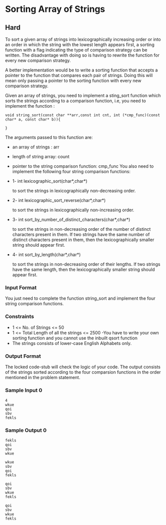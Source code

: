 # Sorting Array of Strings
## Hard

To sort a given array of strings into lexicographically increasing order or into an order in which the string with the lowest length appears first, a sorting function with a flag indicating the type of comparison strategy can be written. The disadvantage with doing so is having to rewrite the function for every new comparison strategy.

A better implementation would be to write a sorting function that accepts a pointer to the function that compares each pair of strings. Doing this will mean only passing a pointer to the sorting function with every new comparison strategy.

Given an array of strings, you need to implement a sting_sort function which sorts the strings according to a comparison function, i.e, you need to implement the function :
```
void string_sort(const char **arr,const int cnt, int (*cmp_func)(const char* a, const char* b)){
    
}
```
The arguments passed to this function are:

- an array of strings : arr 
- length of string array: count
- pointer to the string comparison function: cmp_func
You also need to implement the following four string comparison functions: 
- 1- int lexicographic_sort(char*,char*)
 
     to sort the strings in lexicographically non-decreasing order.
- 2- int lexicographic_sort_reverse(char*,char*)

     to sort the strings in lexicographically non-increasing order.
- 3- int sort_by_number_of_distinct_characters(char*,char*)

     to sort the strings in non-decreasing order of the number of distinct characters present in them. If two strings have the same number of distinct characters present in them, then the lexicographically smaller string should appear first.
- 4- int sort_by_length(char*,char*)
 
     to sort the strings in non-decreasing order of their lengths. If two strings have the same length, then the lexicographically smaller string should appear first.

### Input Format

You just need to complete the function string\_sort and implement the four string comparison functions.

### Constraints
- 1 <= No. of Strings <= 50 
- 1 <= Total Length of all the strings <= 2500 
-You have to write your own sorting function and you cannot use the inbuilt qsort function
- The strings consists of lower-case English Alphabets only.
### Output Format

The locked code-stub will check the logic of your code. The output consists of the strings sorted according to the four comparsion functions in the order mentioned in the problem statement.

### Sample Input 0
```
4
wkue
qoi
sbv
fekls
```
### Sample Output 0
```
fekls
qoi
sbv
wkue

wkue
sbv
qoi
fekls

qoi
sbv
wkue
fekls

qoi
sbv
wkue
fekls
```